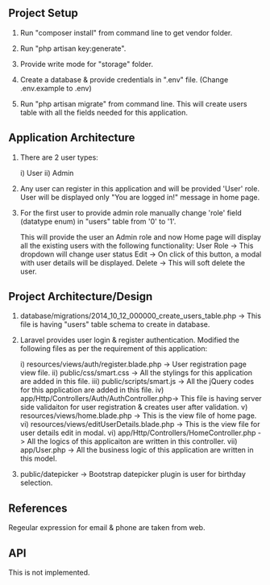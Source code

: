 Project Setup
-------------
1) Run "composer install" from command line to get vendor folder.
2) Run "php artisan key:generate".
3) Provide write mode for "storage" folder.

4) Create a database & provide credentials in ".env" file. (Change .env.example to .env)
5) Run "php artisan migrate" from command line.
    This will create users table with all the fields needed for this application.

Application Architecture
------------------------
1) There are 2 user types:
    
    i)  User
    ii) Admin

2) Any user can register in this application and will be provided 'User' role.
    User will be displayed only "You are logged in!" message in home page.

3) For the first user to provide admin role manually change
    'role' field (datatype enum) in "users" table from '0' to '1'.
    
    This will provide the user an Admin role and now Home page will display all the existing users
    with the following functionality:
    User Role   -> This dropdown will change user status
    Edit        -> On click of this button, a modal with user details will be displayed.
    Delete      -> This will soft delete the user.

Project Architecture/Design
---------------------------
1) database/migrations/2014_10_12_000000_create_users_table.php -> This file is having "users" table schema to create in database.

2) Laravel provides user login & register authentication.
    Modified the following files as per the requirement of this application:
    
    i) resources/views/auth/register.blade.php      -> User registration page view file.
    ii) public/css/smart.css                        -> All the stylings for this application are added in this file.
    iii) public/scripts/smart.js                    -> All the jQuery codes for this application are added in this file.
    iv) app/Http/Controllers/Auth/AuthController.php-> This file is having server side validaiton for user registration & creates user after validation.
    v) resources/views/home.blade.php               -> This is the view file of home page.
    vi) resources/views/editUserDetails.blade.php   -> This is the view file for user details edit in modal.
    vi) app/Http/Controllers/HomeController.php     -> All the logics of this applicaiton are written in this controller.
    vii) app/User.php                               -> All the business logic of this application are written in this model.
    
3) public/datepicker -> Bootstrap datepicker plugin is user for birthday selection.

References
----------
Regeular expression for email & phone are taken from web.

API
---
This is not implemented.